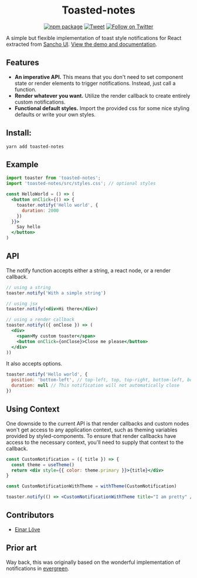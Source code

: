 <div align="center">
    
# Toasted-notes
  
[![npm package](https://img.shields.io/npm/v/toasted-notes/latest.svg)](https://www.npmjs.com/package/toasted-notes)
[![Tweet](https://img.shields.io/twitter/url/http/shields.io.svg?style=social)](https://twitter.com/intent/tweet?text=toasted%20notes%20is%20a%20react%20library%20for%20creating%20simple%2C%20flexible%20toast%20notifications.&url=https://github.com/bmcmahen/toasted-notes&hashtags=react,javascript)
[![Follow on Twitter](https://img.shields.io/twitter/follow/benmcmahen.svg?style=social&logo=twitter)](
https://twitter.com/intent/follow?screen_name=benmcmahen
)

</div>

A simple but flexible implementation of toast style notifications for React extracted from [Sancho UI](https://github.com/bmcmahen/sancho). [View the demo and documentation](https://toasted-notes.netlify.com/).

## Features

- __An imperative API.__ This means that you don't need to set component state or render elements to trigger notifications. Instead, just call a function.
- __Render whatever you want.__ Utilize the render callback to create entirely custom notifications. 
- __Functional default styles.__ Import the provided css for some nice styling defaults or write your own styles.

## Install:

```
yarn add toasted-notes
```

## Example

```jsx
import toaster from 'toasted-notes';
import 'toasted-notes/src/styles.css'; // optional styles

const HelloWorld = () => (
  <button onClick={() => {
    toaster.notify('Hello world', {
      duration: 2000
    })
  }}>
    Say hello
  </button>
)
```

## API

The notify function accepts either a string, a react node, or a render callback.

```jsx
// using a string
toaster.notify('With a simple string')

// using jsx
toaster.notify(<div>Hi there</div>)

// using a render callback
toaster.notify(({ onClose }) => (
  <div>
    <span>My custom toaster</span>
    <button onClick={onClose}>Close me please</button>
  </div>
))
```

It also accepts options.

```javascript
toaster.notify('Hello world', {
  position: 'bottom-left', // top-left, top, top-right, bottom-left, bottom, bottom-right
  duration: null // This notification will not automatically close
})
```

## Using Context

One downside to the current API is that render callbacks and custom nodes won't get access to any application context, such as theming variables provided by styled-components. To ensure that render callbacks have access to the necessary context, you'll need to supply that context to the callback.

```jsx
const CustomNotification = ({ title }) => {
  const theme = useTheme()
  return <div style={{ color: theme.primary }}>{title}</div>
}

const CustomNotificationWithTheme = withTheme(CustomNotification)

toaster.notify(() => <CustomNotificationWithTheme title="I am pretty" />)
```

## Contributors

- [Einar Löve](https://github.com/einarlove)

## Prior art

Way back, this was originally based on the wonderful implementation of notifications in [evergreen](https://evergreen.segment.com).
